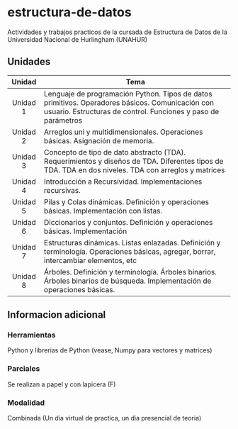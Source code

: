 # estructura-de-datos

Actividades y trabajos practicos de la cursada de Estructura de Datos de la Universidad Nacional de Hurlingham (UNAHUR)

## Unidades

|  Unidad  | Tema                                                                                                                                                             |
| :------: | ---------------------------------------------------------------------------------------------------------------------------------------------------------------- |
| Unidad 1 | Lenguaje de programación Python. Tipos de datos primitivos. Operadores básicos. Comunicación con usuario. Estructuras de control. Funciones y paso de parámetros |
| Unidad 2 | Arreglos uni y multidimensionales. Operaciones básicas. Asignación de memoria.                                                                                   |
| Unidad 3 | Concepto de tipo de dato abstracto (TDA). Requerimientos y diseños de TDA. Diferentes tipos de TDA. TDA en dos niveles. TDA con arreglos y matrices              |
| Unidad 4 | Introducción a Recursividad. Implementaciones recursivas.                                                                                                        |
| Unidad 5 | Pilas y Colas dinámicas. Definición y operaciones básicas. Implementación con listas.                                                                            |
| Unidad 6 | Diccionarios y conjuntos. Definición y operaciones básicas. Implementación                                                                                       |
| Unidad 7 | Estructuras dinámicas. Listas enlazadas. Definición y terminología. Operaciones básicas, agregar, borrar, intercambiar elementos, etc                            |
| Unidad 8 | Árboles. Definición y terminología. Árboles binarios. Árboles binarios de búsqueda. Implementación de operaciones básicas.                                       |

## Informacion adicional

### Herramientas

Python y librerias de Python (vease, Numpy para vectores y matrices)

### Parciales

Se realizan a papel y con lapicera (F)

### Modalidad

Combinada (Un dia virtual de practica, un dia presencial de teoria)
